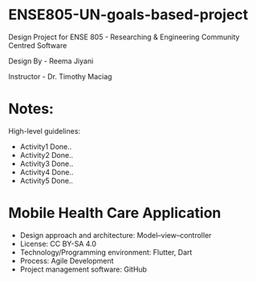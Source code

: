 # ENSE805-UN-goals-based-project
Design Project for ENSE 805 - Researching & Engineering Community Centred Software

Design By - Reema Jiyani

Instructor - Dr. Timothy Maciag

# Notes:
High-level guidelines:

* Activity1 Done..
* Activity2 Done..
* Activity3 Done..
* Activity4 Done..
* Activity5 Done..

# Mobile Health Care Application
* Design approach and architecture:  Model–view–controller
* License: CC BY-SA 4.0
*	Technology/Programming environment: Flutter, Dart
*	Process: Agile Development
*	Project management software: GitHub
